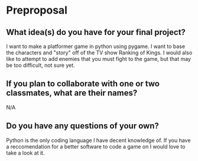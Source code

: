 # Preproposal

## What idea(s) do you have for your final project?

I want to make a platformer game in python using pygame. I want to base the characters and "story" off of the TV show Ranking of Kings. I would also like to attempt to add enemies that you must fight to the game, but that may be too difficult, not sure yet. 

## If you plan to collaborate with one or two classmates, what are their names?

N/A

## Do you have any questions of your own?

Python is the only coding language I have decent knowledge of. If you have a reccomendation for a better software to code a game on I would love to take a look at it.
